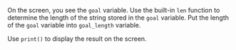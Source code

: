 On the screen, you see the `goal` variable.
Use the built-in `len` function to determine the length of the string stored in the `goal` variable.
Put the length of the `goal` variable into `goal_length` variable.

Use `print()` to display the result on the screen.